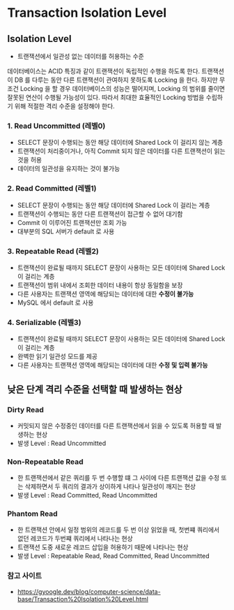 # Transaction Isolation Level

## Isolation Level
- 트랜잭션에서 일관성 없는 데이터를 허용하는 수준

데이터베이스는 ACID 특징과 같이 트랜잭션이 독립적인 수행을 하도록 한다. 트랜잭션이 DB 를 다루는 동안 다른 트랜잭션이 관여하지 못하도록 Locking 을 한다. 하지만 무조건 Locking 을 할 경우 데이터베이스의 성능은 떨어지며, Locking 의 범위를 줄이면 잘못된 연산이 수행될 가능성이 있다. 따라서 최대한 효율적인 Locking 방법을 수립하기 위해 적절한 격리 수준을 설정해야 한다.

### 1. Read Uncommitted (레벨0)
- SELECT 문장이 수행되는 동안 해당 데이터에 Shared Lock 이 걸리지 않는 계층
- 트랜잭션이 처리중이거나, 아직 Commit 되지 않은 데이터를 다른 트랜잭션이 읽는 것을 허용
- 데이터의 일관성을 유지하는 것이 불가능

### 2. Read Committed (레벨1)
- SELECT 문장이 수행되는 동안 해당 데이터에 Shared Lock 이 걸리는 계층
- 트랜잭션이 수행되는 동안 다른 트랜잭션이 접근할 수 없어 대기함
- Commit 이 이루어진 트랜잭션만 조회 가능
- 대부분의 SQL 서버가 default 로 사용

### 3. Repeatable Read (레벨2)
- 트랜잭션이 완료될 때까지 SELECT 문장이 사용하는 모든 데이터에 Shared Lock 이 걸리는 계층
- 트랜잭션이 범위 내에서 조회한 데이터 내용이 항상 동일함을 보장
- 다른 사용자는 트랜잭션 영역에 해당되는 데이터에 대한 **수정이 불가능**
- MySQL 에서 default 로 사용

### 4. Serializable (레벨3)
- 트랜잭션이 완료될 때까지 SELECT 문장이 사용하는 모든 데이터에 Shared Lock 이 걸리는 계층
- 완벽한 읽기 일관성 모드를 제공
- 다른 사용자는 트랜잭션 영역에 해당되는 데이터에 대한 **수정 및 입력 불가능**

## 낮은 단계 격리 수준을 선택할 때 발생하는 현상

### Dirty Read
- 커밋되지 않은 수정중인 데이터를 다른 트랜잭션에서 읽을 수 있도록 허용할 때 발생하는 현상
- 발생 Level : Read Uncommitted

### Non-Repeatable Read
- 한 트랜잭션에서 같은 쿼리를 두 번 수행할 떄 그 사이에 다른 트랜잭션 값을 수정 또는 삭제하면서 두 쿼리의 결과가 상이하게 나타나 일관성이 깨지는 현상
- 발생 Level : Read Committed, Read Uncommitted

### Phantom Read
- 한 트랜잭션 안에서 일정 범위의 레코드를 두 번 이상 읽었을 때, 첫번쨰 쿼리에서 없던 레코드가 두번쨰 쿼리에서 나타나는 현상
- 트랜잭션 도중 새로운 레코드 삽입을 허용하기 때문에 나타나는 현상
- 발생 Level : Repeatable Read, Read Committed, Read Uncommitted

### 참고 사이트
- https://gyoogle.dev/blog/computer-science/data-base/Transaction%20Isolation%20Level.html
